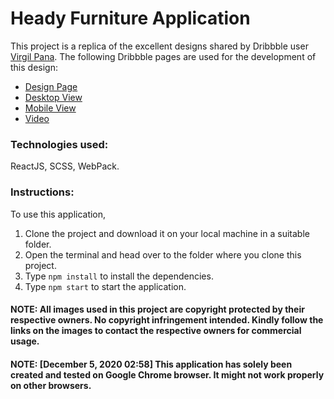# Heady Furniture Application

This project is a replica of the excellent designs shared by Dribbble user [Virgil Pana](https://dribbble.com/virgilpana).
The following Dribbble pages are used for the development of this design:
- [Design Page](https://dribbble.com/shots/4002045-Responsive-product-page)
- [Desktop View](https://cdn.dribbble.com/users/124059/screenshots/4002045/attachments/916121/desktop.jpg)
- [Mobile View](https://cdn.dribbble.com/users/124059/screenshots/4002045/attachments/916124/mobile.jpg)
- [Video](https://cdn.dribbble.com/users/124059/screenshots/4002045/attachments/916125/responsive.mp4)

### Technologies used:
ReactJS, SCSS, WebPack.

### Instructions:
To use this application,
1. Clone the project and download it on your local machine in a suitable folder.
2. Open the terminal and head over to the folder where you clone this project.
3. Type `npm install` to install the dependencies.
4. Type `npm start` to start the application.

#### NOTE: All images used in this project are copyright protected by their respective owners. No copyright infringement intended. Kindly follow the links on the images to contact the respective owners for commercial usage.

#### NOTE: [December 5, 2020 02:58] This application has solely been created and tested on Google Chrome browser. It might not work properly on other browsers.
